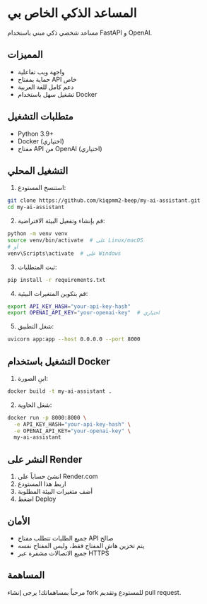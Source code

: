 # المساعد الذكي الخاص بي

مساعد شخصي ذكي مبني باستخدام FastAPI و OpenAI.

## المميزات
- واجهة ويب تفاعلية
- حماية بمفتاح API خاص
- دعم كامل للغة العربية
- تشغيل سهل باستخدام Docker

## متطلبات التشغيل
- Python 3.9+
- Docker (اختياري)
- مفتاح API من OpenAI (اختياري)

## التشغيل المحلي

1. استنسخ المستودع:
```bash
git clone https://github.com/kiqpmm2-beep/my-ai-assistant.git
cd my-ai-assistant
```

2. قم بإنشاء وتفعيل البيئة الافتراضية:
```bash
python -m venv venv
source venv/bin/activate  # على Linux/macOS
# أو
venv\Scripts\activate  # على Windows
```

3. ثبت المتطلبات:
```bash
pip install -r requirements.txt
```

4. قم بتكوين المتغيرات البيئية:
```bash
export API_KEY_HASH="your-api-key-hash"
export OPENAI_API_KEY="your-openai-key"  # اختياري
```

5. شغل التطبيق:
```bash
uvicorn app:app --host 0.0.0.0 --port 8000
```

## التشغيل باستخدام Docker

1. ابنِ الصورة:
```bash
docker build -t my-ai-assistant .
```

2. شغل الحاوية:
```bash
docker run -p 8000:8000 \
  -e API_KEY_HASH="your-api-key-hash" \
  -e OPENAI_API_KEY="your-openai-key" \
  my-ai-assistant
```

## النشر على Render

1. انشئ حساباً على Render.com
2. اربط هذا المستودع
3. أضف متغيرات البيئة المطلوبة
4. اضغط Deploy

## الأمان
- جميع الطلبات تتطلب مفتاح API صالح
- يتم تخزين هاش المفتاح فقط، وليس المفتاح نفسه
- جميع الاتصالات مشفرة عبر HTTPS

## المساهمة
مرحباً بمساهماتك! يرجى إنشاء fork للمستودع وتقديم pull request.